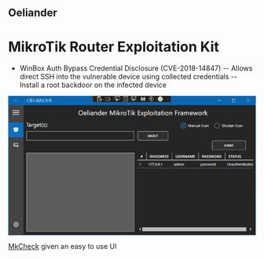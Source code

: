 ## Oeliander

# MikroTik Router Exploitation Kit

- WinBox Auth Bypass Credential Disclosure (CVE-2018-14847)
-- Allows direct SSH into the vulnerable device using collected credentials
-- Install a root backdoor on the infected device

<p align="center">
	<img align="center" src="https://raw.githubusercontent.com/whiterabb17/OelianderSource/master/Screenshot.png">
</p>

<a href="https://github.com/whiterabb17/MkCheck">MkCheck</a> given an easy to use UI